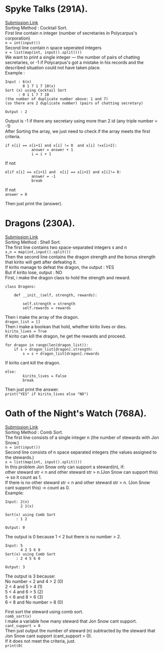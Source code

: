 # Spyke Talks (291A).
[Submission Link](http://codeforces.com/contest/291/submission/42729991)\
Sorting Method : Cocktail Sort.\
First line contain n integer (number of secretaries in Polycarpus's corporation)\
```n = int(input())```\
Second line contain n space seperated integers\
```x = list(map(int, input().split()))```\
We want to print a single integer — the number of pairs of chatting secretaries, or -1 if Polycarpus's got a mistake in his records and the described situation could not have taken place.\
Example :
```
Input : 6(n)
        0 1 7 1 7 10(x)
Sort (x) using Cocktail Sort
      : 0 1 1 7 7 10
(the number of duplicate number above: 1 and 7)
(so there are 2 duplicate number) (pairs of chatting secretary)

Output : 2
```
Output is -1 if there any secretary using more than 2 id (any triple number = -1)\
After Sorting the array, we just need to check if the array meets the first criteria.
```
if x[i] == x[i+1] and x[i] != 0  and x[i] !=x[i+2]:
			answer = answer + 1
			i = i + 1
```
If not
```
elif x[i] == x[i+1] and  x[i] == x[i+2] and x[i]!= 0:
			answer = -1
			break
```
If not\
```answer = 0```

Then just print the (answer).

# Dragons (230A).
[Submission Link](http://codeforces.com/contest/230/submission/42707565)\
Sorting Method : Shell Sort.\
The first line contains two space-separated integers s and n\
```s,n = map(int,input().split())```\
Then the second line contains the dragon strength and the bonus strength that kirito will gett after defeating it.\
If kirito manage to defeat the dragon, the output : YES\
But if kirito lose, output : NO\
First, i make the dragon class to hold the strength and reward.
```
class Dragons:

	def __init__(self, strength, rewards):
		
		self.strength = strength
		self.rewards = rewards
 ```
 Then i make the array of the dragon.\
 ```dragon_list = []```\
Then i make a boolean that hold, whether kirito lives or dies.\
```kirito_lives = True```\
If kirito can kill the dragon, he get the rewards and proceed.
```
for dragon in range(len(dragon_list)):
	if s > dragon_list[dragon].strength:
		s = s + dragon_list[dragon].rewards
```
If kirito cant kill the dragon.
```
else:
		kirito_lives = False
		break
```
Then just print the answer.\
```print("YES" if kirito_lives else "NO")```
	
# Oath of the Night's Watch (768A).
[Submission Link](http://codeforces.com/contest/768/submission/42754181)\
Sorting Method : Comb Sort.\
The first line consists of a single integer n (the number of stewards with Jon Snow.)\
```n = int(input())```\
Second line consists of n space separated integers (the values assigned to the stewards.)\
```x = list(map(int, input().split()))```\
In this problem Jon Snow only can support a steward(n), if:\
other steward str < n and other steward str > n.(Jon Snow can support this) -> so it count as 1.\
If there is no other steward str < n and other steward str > n. (Jon Snow cant support this) -> count as 0.\
Example:
```
Input: 2(n)
       2 1(x)

Sort(x) using Comb Sort
     : 1 2

Output: 0
```
The output is 0 because 1 < 2 but there is no number > 2.
```
Input: 5
       4 2 5 6 8
Sort(x) using Comb Sort
     : 2 4 5 6 8

Output: 3
```
The output is 3 because:\
No number < 2 and 4 > 2 (0)\
2 < 4 and 5 > 4 (1)\
5 < 4 and 6 > 5 (2)\
5 < 6 and 8 > 6 (3)\
6 < 8 and No number > 8 (0)
       
First sort the steward using comb sort.\
```comb_sort(x)```\
I make a variable how many steward that Jon Snow cant support.\
```cant_support = 0```\
Then just output the number of steward (n) subtracted by the steward that Jon Snow cant support (cant_support = 0).\
If it does not meet the criteria, just.\
```print(0)```





















